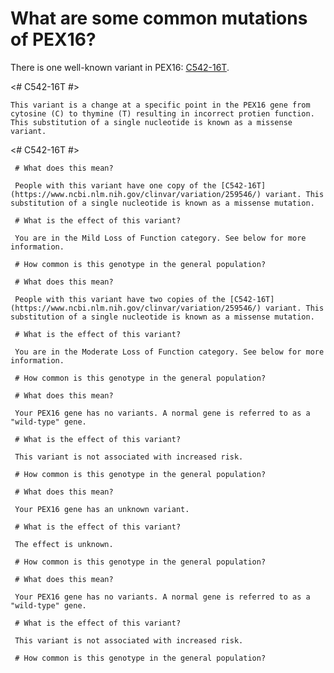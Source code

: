 <GeneAnalysis gene="PEX16" interval="NC_000011.10:g.45909669_45918123"> 

# What are some common mutations of PEX16?
 
There is one well-known variant in PEX16: [C542-16T](https://www.ncbi.nlm.nih.gov/clinvar/variation/259546/).

<# C542-16T #>
 <Variant hgvs="NC_000011.10:g.45914484G>A" name="C542-16T"> 

    This variant is a change at a specific point in the PEX16 gene from cytosine (C) to thymine (T) resulting in incorrect protien function. This substitution of a single nucleotide is known as a missense variant.
 
</Variant>

<# C542-16T #>
 <Genotype hgvs="NC_000011.10:g.[45914484G>A];[45914484=]" name="C542-16T"> 

     # What does this mean?
 
     People with this variant have one copy of the [C542-16T](https://www.ncbi.nlm.nih.gov/clinvar/variation/259546/) variant. This substitution of a single nucleotide is known as a missense mutation.

     # What is the effect of this variant?

     You are in the Mild Loss of Function category. See below for more information.

     # How common is this genotype in the general population?

 <piechart percentage=30.8 />
 </Genotype>
 <Genotype hgvs="NC_000011.10:g.[45914484G>A];[45914484G>A]" name="C542-16T"> 
 
     # What does this mean?

     People with this variant have two copies of the [C542-16T](https://www.ncbi.nlm.nih.gov/clinvar/variation/259546/) variant. This substitution of a single nucleotide is known as a missense mutation.

     # What is the effect of this variant?

     You are in the Moderate Loss of Function category. See below for more information.

     # How common is this genotype in the general population?

 <piechart percentage=11.4 />
 </Genotype>
 <Genotype hgvs="NC_000011.10:g.[45914484=];[45914484=]" name="C542-16T"> 
 
     # What does this mean?

     Your PEX16 gene has no variants. A normal gene is referred to as a "wild-type" gene.

     # What is the effect of this variant?

     This variant is not associated with increased risk.

     # How common is this genotype in the general population?

 <piechart percentage=57.8 />
 </Genotype>
 <Genotype hgvs="unknown"> 
 
     # What does this mean?

     Your PEX16 gene has an unknown variant.

     # What is the effect of this variant?

     The effect is unknown.

     # How common is this genotype in the general population?

 <piechart percentage= />
 </Genotype>
 <Genotype hgvs="wildtype">
 
     # What does this mean?

     Your PEX16 gene has no variants. A normal gene is referred to as a "wild-type" gene.

     # What is the effect of this variant?

     This variant is not associated with increased risk.

     # How common is this genotype in the general population?

 <piechart percentage= />
 </Genotype>
</GeneAnalysis>
